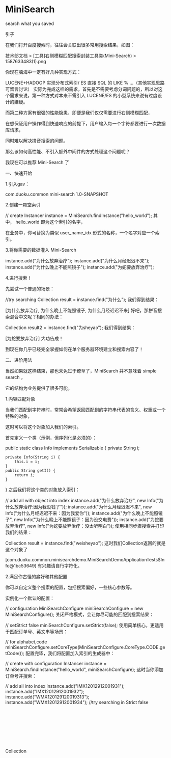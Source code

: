 # MiniSearch
search what you saved

引子



在我们打开百度搜索时，往往会关联出很多常用搜索结果，如图：

技术部文档 > [工具]右侧模糊匹配搜索封装工具类(Mini-Search) > 1587633483(1).png

你现在脑海中一定有好几种实现方式：

LUCENE+HADOOP 实现分布式索引/ ES
直接 SQL 的 LIKE %
...（其他实现思路可留言讨论）
实际为完成这样的需求，首先是不需要考虑分词问题的，所以对这个需求来说，第一种方式对本来不需引入 LUCENE/ES 的小型系统来说有过度设计的嫌疑。

而第二种方案有很强的性能隐患，即便是我们仅仅需要进行右侧模糊匹配，

在想保证用户操作得到快速响应的前提下，用户输入每一个字符都要进行一次数据库请求，

同时难以解决拼音搜索的问题。

那么该如何高性能、不引入额外中间件的方式处理这个问题呢？

我现在可以推荐 Mini-Search 了



一、快速开始



1.引入gav：

<dependency>
    <groupId>com.duoku.common</groupId>
    <artifactId>mini-search</artifactId>
    <version>1.0-SNAPSHOT</version>
</dependency>

2.创建一颗空索引

// create
Instancer instance = MiniSearch.findInstance("hello_world");
其中， hello_world 即为这个索引的名字，

在业务中，你可替换为类似 user_name_idx 形式的名称，一个名字对应一个索引。



3.将你需要的数据灌入 Mini-Search 

instance.add("为什么放弃治疗");
instance.add("为什么月经迟迟不来");
instance.add("为什么晚上不能照镜子");
instance.add("为蛇要放弃治疗");


4.进行搜索！

先尝试一个普通的场景：

//try searching
Collection<Object> result = instance.find("为什么");
我们得到结果：

[为什么放弃治疗, 为什么晚上不能照镜子, 为什么月经迟迟不来]
好吧，那拼音搜索混合中文呢？相同的办法：

Collection<Object> result2 = instance.find("为sheyao");
我们得到结果：

[为蛇要放弃治疗]
大功告成！

到现在你几乎已经完全掌握如何在单个服务器环境建立和搜索内容了！



二、进阶用法

当然如果就这样结束，那也未免过于缭草了，MiniSearch 并不意味着 simple search ，

它的结构为业务提供了很多可能。



1.内容匹配对象

当我们匹配到字符串时，常常会希望返回匹配到的字符串代表的含义、权重或一个特殊的对象，

这时可以将这个对象加入我们的索引。

首先定义一个类（示例，但序列化是必须的）：

public static class Info implements Serializable {
    private String i;

    private Info(String i) {
        this.i = i;
    }
    public String getI() {
        return i;
    }
}
之后我们将这个类的对象放入索引：

// add all with object into index
instance.add("为什么放弃治疗", new Info("为什么放弃治疗:因为我没钱了"));
instance.add("为什么月经迟迟不来", new Info("为什么月经迟迟不来：因为我爱你"));
instance.add("为什么晚上不能照镜子", new Info("为什么晚上不能照镜子：因为没交电费"));
instance.add("为蛇要放弃治疗", new Info("为蛇要放弃治疗：没太听明白"));
使用相同步骤搜索并打印我们的结果：

Collection<Object> result = instance.find("weisheyao");
这时我们Collection返回的就是这个对象了

[com.duoku.common.minisearchdemo.MiniSearchDemoApplicationTests$Info@1bc53649]
有兴趣请自行字符化。



2.满足你古怪的癖好和其他配置

你可以自定义整个搜索的配置，包括搜索偏好，一些核心参数等。

实例化一个默认的配置：

// configuration
MiniSearchConfigure miniSearchConfigure = new MiniSearchConfigure();
关闭严格模式，会让你尽可能的匹配到搜索结果：

// setStrict false
miniSearchConfigure.setStrict(false);
使用简单核心，更适用于匹配订单号、英文串等场景：

// for alphabet,code
miniSearchConfigure.setCoreType(MiniSearchConfigure.CoreType.CODE.getCode());
配置完毕，我们将配置加入索引的生成器中：

// create with configuration
Instancer instance = MiniSearch.findInstance("hello_world", miniSearchConfigure);
这时当你添加订单号并搜索：

// add all into index
instance.add("IMX12012912001931");
instance.add("IMX12012912001932");
instance.add("WMX120129120019313");
instance.add("WMX12012912001934");
//try searching in Strict false
Collection<Object> result2 = instance.find("IMX7");
它匹配到了：

[IMX12012912001931, IMX12012912001932]
奇怪！输入 IMX7 本不应当匹配到任何内容。

但是非严格模式让你从右向左的尽可能获取到内容，但结果也不会太过奇怪，依然可以预测。

特别的，其他配置暂不在本文讨论范围，仅做列出（某些配置暂不生效）：

// 遍历条目时最大返回结果数
private int maxFetchNum = Integer.MAX_VALUE;

// 仅返回全部匹配的入参结果，false则根据入参从尾向头截取进行匹配
private boolean strict = true;

// 推荐关闭，开启则使用KMP去匹配树头
private boolean freeMatch = false;

// 构建和搜索时忽略所有特殊字符
private boolean ignoreSymbol = true;

// 设置忽略的正则表达式，同 @ignoreSymbol 合用
private String symbolPattern = "[\\pP\\pS\\pZ]";

// 集群化通知标识前缀,后接 实例（index）名
private String notifyPatternChars = "search:notify:core:instancer:";

// 持久化方式
private int persistence = Persistence.NO.getCode();

// 集群容器线程池
private int clusterContainerPoolSize = 10;

// 核心类型偏好，中文0; 英文/数字1
private int coreType = CoreType.PINYIN.getCode();
注意，每个配置对应一棵索引，仅首次创建索引时放入即可。



三、集群同步

想必你已能发现， MiniSearch 的实质是工具类，并没有公共的服务需要部署，

所以实现集群的实质就是冗余，并通过广播（发布订阅模型）进行同步操作。

你可以自己想办法实现，但是 MiniSearch 也给出一种默认使用 redis 的方式。

若要快速集成这个默认方式，你需要：



1.配置redis和redisTemplate：

你要确保你可以使用redisTemplate，同时需要配置其序列化形式：

// [必要]value值的序列化采用GenericJackson2JsonRedisSerializer，若有问题可尝试切换为jdk序列化
@Bean
@ConditionalOnMissingBean(name = "redisTemplate")
public RedisTemplate<Object, Object> redisTemplate(
        RedisConnectionFactory redisConnectionFactory) {
    RedisTemplate<Object, Object> template = new RedisTemplate<>();
    GenericJackson2JsonRedisSerializer jackson2JsonRedisSerializer = new GenericJackson2JsonRedisSerializer();
    template.setValueSerializer(jackson2JsonRedisSerializer);
    template.setHashValueSerializer(jackson2JsonRedisSerializer);
    template.setDefaultSerializer(jackson2JsonRedisSerializer);
    template.setKeySerializer(new StringRedisSerializer());
    template.setHashKeySerializer(new StringRedisSerializer());
    template.setConnectionFactory(redisConnectionFactory);
    return template;
}
之后你可以直接加入包扫描：

@Configuration
@ComponentScan("com.duoku.common.mini")
public class MiniConfig {
尽量一定使用 ApplicationListener<ContextRefreshedEvent>  进行数据初始化：

@Component
public class InitBean implements ApplicationListener<ContextRefreshedEvent> {

    @Override
 public void onApplicationEvent(ContextRefreshedEvent contextRefreshedEvent) {
        Instancer instance = ClusterMiniSearch.findInstance("hello_world");
        // add all into index，add 已经为线程安全的实现
  instance.add("为什么放弃治疗");
        instance.add("为什么月经迟迟不来");
        instance.add("为什么晚上不能照镜子");
        instance.add("为蛇要放弃治疗");
    }
}
项目启动后，就可以随意调用这个索引实例了，例：

Instancer instance = ClusterMiniSearch.findInstance("hello_world");
Collection<Object> why = instance.find("为什么");
输出：

[为什么放弃治疗, 为什么晚上不能照镜子, 为什么月经迟迟不来]


四、基本原理

先上一张CODE核心的索引结构图(前例中匹配订单号、英文串的核心类型)，

结构相对简单便于理解：

技术部文档 > [工具]右侧模糊匹配搜索封装工具类(Mini-Search) > etree5.png

本质为一颗字典树，每个字符被切分，成为了Node的key，而为了内存占用考虑，Node仅持有子节点不持有父节点。

domain可以理解为所有冲突单元，本质为一个map。

每个被标记为是词尾的节点，都会附带一个carrier承载者，而carrier就是真正的数据。

针对默认的（简体/繁体）拼音核心，图就不上了，其逻辑虽然类似，但又对字典树进行了变体，我会将中文先进行拼音化，再用carrier对象无法满足匹配的要求，

于是设置其为map（carrierMap），第二次去保存冲突项。匹配时需要找到对应carrierMap的key，再挨个进行匹配。



五、答疑环节



1.是否支持数据/索引持久化？

      暂时不支持;但是通过一些手段，数据持久化是可以的。比如在你存储节点中，设置对象某个属性为SQL语句;

public static class Info implements Serializable {
    private String sql;
     也就是每个被匹配到的对象可以去数据库再拿一次，同理，可做推广为 Redis 的某个 key 等...



2.支持搜索结果排序吗？

    同样的手法，你可以直接让这个对象去实现 Comparable 接口，当然你也可以预先去设置权重去设置到对象中，不再赘述。



3.有什么不适合的搜索场景吗？

    有，首先左测匹配是搞不了的，需要的话请自行了解ES;

    再有就是字符过长的场景，请不要尝试压测自己的主机，

    适合的场景主要是短语、名字、企业名、游戏名等较短的条目，不推荐单语句超过500字的内容插入索引树。

    更不要录入整本的《三国演义》、《红楼梦》等！



4.springboot 化？

    暂不。

